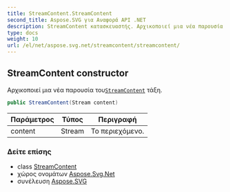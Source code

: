 ```yaml
---
title: StreamContent.StreamContent
second_title: Aspose.SVG για Αναφορά API .NET
description: StreamContent κατασκευαστής. Αρχικοποιεί μια νέα παρουσία τουStreamContent τάξη.
type: docs
weight: 10
url: /el/net/aspose.svg.net/streamcontent/streamcontent/
---
```

## StreamContent constructor

Αρχικοποιεί μια νέα παρουσία του[`StreamContent`](../) τάξη.

```csharp
public StreamContent(Stream content)
```

| Παράμετρος | Τύπος | Περιγραφή |
| --- | --- | --- |
| content | Stream | Το περιεχόμενο. |

### Δείτε επίσης

* class [StreamContent](../)
* χώρος ονομάτων [Aspose.Svg.Net](../../streamcontent/)
* συνέλευση [Aspose.SVG](../../../)


